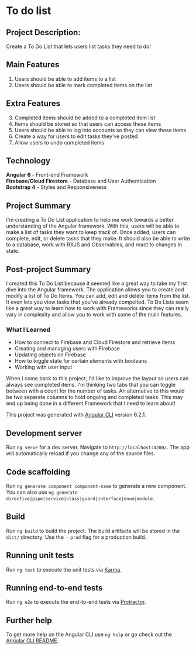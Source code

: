 # To do list
## Project Description:
Create a To Do List that lets users list tasks they need to do!

## Main Features
1. Users should be able to add items to a list
2. Users should be able to mark completed items on the list

## Extra Features
3. Completed items should be added to a completed item list
4. Items should be stored so that users can access these items
5. Users should be able to log into accounts so they can view these items
6. Create a way for users to edit tasks they've posted
7. Allow users to undo completed items

## Technology
__Angular 6__ - Front-end Framework\
__Firebase/Cloud Firestore__ - Database and User Authentication\
__Bootstrap 4__ - Styles and Responsiveness

## Project Summary
I'm creating a To Do List application to help me work towards a better understanding of the Angular framework. With this, users will be able to make a list of tasks they want to keep track of. Once added, users can complete, edit, or delete tasks that they make. It should also be able to write to a database, work with RXJS and Observables, and react to changes in state.

## Post-project Summary
I created this To Do List because it seemed like a great way to take my first dive into the Angular framework. The application allows you to create and modify a list of To Do Items. You can add, edit and delete items from the list. It even lets you view tasks that  you've already compelted. To Do Lists seem like a great way to learn how to work with Frameworks since they can really vary in complexity and allow you to work with some of the main features.

### What I Learned
* How to connect to Firebase and Cloud Firestore and retrieve items
* Creating and managing users with Firebase
* Updating objects on Firebase
* How to toggle state for certain elements with booleans
* Working with user input

 When I come back to this project, I'd like to improve the layout so users can always see completed items. I'm thinking two tabs that you can toggle between with a count for the number of tasks. An alternative to this would be two separate columns to hold ongoing and completed tasks. This may end up being done in a different Framework that I need to learn about!

This project was generated with [Angular CLI](https://github.com/angular/angular-cli) version 6.2.1.

## Development server

Run `ng serve` for a dev server. Navigate to `http://localhost:4200/`. The app will automatically reload if you change any of the source files.

## Code scaffolding

Run `ng generate component component-name` to generate a new component. You can also use `ng generate directive|pipe|service|class|guard|interface|enum|module`.

## Build

Run `ng build` to build the project. The build artifacts will be stored in the `dist/` directory. Use the `--prod` flag for a production build.

## Running unit tests

Run `ng test` to execute the unit tests via [Karma](https://karma-runner.github.io).

## Running end-to-end tests

Run `ng e2e` to execute the end-to-end tests via [Protractor](http://www.protractortest.org/).

## Further help

To get more help on the Angular CLI use `ng help` or go check out the [Angular CLI README](https://github.com/angular/angular-cli/blob/master/README.md).
